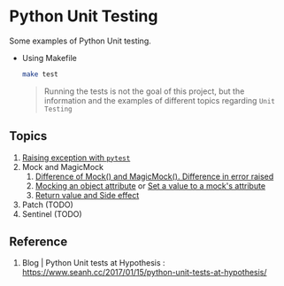 # Python Unit Testing

Some examples of Python Unit testing.

- Using Makefile

    ```bash
    make test
    ```

    > Running the tests is not the goal of this project, but the information and the examples of different topics regarding `Unit Testing`

## Topics

1. [Raising exception with `pytest`](tests/util/test_validator.py)
2. Mock and MagicMock
    1. [Difference of Mock() and MagicMock(). Difference in error raised](tests/objects/test_mock_magicmock_difference.py#L14)
    2. [Mocking an object attribute](tests/objects/test_mock_object_attribute.py#L11) or [Set a value to a mock's attribute](tests/objects/test_mock_object_attribute.py#L19)
    3. [Return value and Side effect](tests/functions/test_mock_callback.py#L10)
3. Patch (TODO)
4. Sentinel (TODO)
## Reference

1. Blog | Python Unit tests at Hypothesis : https://www.seanh.cc/2017/01/15/python-unit-tests-at-hypothesis/
